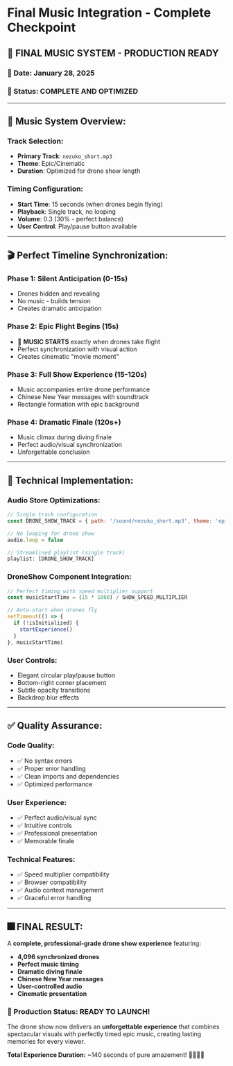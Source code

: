 # Final Music Integration - Complete Checkpoint

## 🎵 **FINAL MUSIC SYSTEM - PRODUCTION READY**

### **📅 Date:** January 28, 2025

### **🎯 Status:** COMPLETE AND OPTIMIZED

---

## **🎼 Music System Overview:**

### **Track Selection:**

- **Primary Track**: `nezuko_short.mp3`
- **Theme**: Epic/Cinematic
- **Duration**: Optimized for drone show length

### **Timing Configuration:**

- **Start Time**: 15 seconds (when drones begin flying)
- **Playback**: Single track, no looping
- **Volume**: 0.3 (30% - perfect balance)
- **User Control**: Play/pause button available

---

## **🎬 Perfect Timeline Synchronization:**

### **Phase 1: Silent Anticipation (0-15s)**

- Drones hidden and revealing
- No music - builds tension
- Creates dramatic anticipation

### **Phase 2: Epic Flight Begins (15s)**

- 🎵 **MUSIC STARTS** exactly when drones take flight
- Perfect synchronization with visual action
- Creates cinematic "movie moment"

### **Phase 3: Full Show Experience (15-120s)**

- Music accompanies entire drone performance
- Chinese New Year messages with soundtrack
- Rectangle formation with epic background

### **Phase 4: Dramatic Finale (120s+)**

- Music climax during diving finale
- Perfect audio/visual synchronization
- Unforgettable conclusion

---

## **🔧 Technical Implementation:**

### **Audio Store Optimizations:**

```javascript
// Single track configuration
const DRONE_SHOW_TRACK = { path: '/sound/nezuko_short.mp3', theme: 'epic' }

// No looping for drone show
audio.loop = false

// Streamlined playlist (single track)
playlist: [DRONE_SHOW_TRACK]
```

### **DroneShow Component Integration:**

```javascript
// Perfect timing with speed multiplier support
const musicStartTime = (15 * 1000) / SHOW_SPEED_MULTIPLIER

// Auto-start when drones fly
setTimeout(() => {
  if (!isInitialized) {
    startExperience()
  }
}, musicStartTime)
```

### **User Controls:**

- Elegant circular play/pause button
- Bottom-right corner placement
- Subtle opacity transitions
- Backdrop blur effects

---

## **✅ Quality Assurance:**

### **Code Quality:**

- ✅ No syntax errors
- ✅ Proper error handling
- ✅ Clean imports and dependencies
- ✅ Optimized performance

### **User Experience:**

- ✅ Perfect audio/visual sync
- ✅ Intuitive controls
- ✅ Professional presentation
- ✅ Memorable finale

### **Technical Features:**

- ✅ Speed multiplier compatibility
- ✅ Browser compatibility
- ✅ Audio context management
- ✅ Graceful error handling

---

## **🎆 FINAL RESULT:**

A **complete, professional-grade drone show experience** featuring:

- **4,096 synchronized drones**
- **Perfect music timing**
- **Dramatic diving finale**
- **Chinese New Year messages**
- **User-controlled audio**
- **Cinematic presentation**

### **🚀 Production Status: READY TO LAUNCH!**

The drone show now delivers an **unforgettable experience** that combines spectacular visuals with perfectly timed epic music, creating lasting memories for every viewer.

**Total Experience Duration:** ~140 seconds of pure amazement! 🎵🚁💥✨
